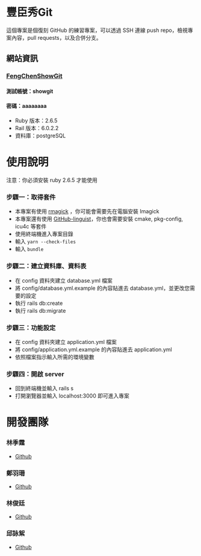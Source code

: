 # 豐臣秀Git
這個專案是個復刻 GitHub 的練習專案，可以透過 SSH 連線 push repo，檢視專案內容，pull requests，以及合併分支。

## 網站資訊
### [FengChenShowGit](https://fengchenshowgit.gzllb.me/)
#### 測試帳號：showgit
#### 密碼：aaaaaaaa

* Ruby 版本：2.6.5
* Rail 版本：6.0.2.2
* 資料庫：postgreSQL


# 使用說明
注意：你必須安裝 ruby 2.6.5 才能使用
### 步驟一：取得套件
* 本專案有使用 [rmagick](https://github.com/rmagick/rmagick) ，你可能會需要先在電腦安裝 Imagick
* 本專案還有使用 [GitHub-linguist](https://github.com/github/linguist)，你也會需要安裝 cmake, pkg-config, icu4c 等套件
* 使用終端機進入專案目錄
* 輸入 `yarn --check-files`
* 輸入 `bundle`

### 步驟二：建立資料庫、資料表
* 在 config 資料夾建立 database.yml 檔案
* 將 config/database.yml.example 的內容貼進去 database.yml，並更改您需要的設定
* 執行 rails db:create
* 執行 rails db:migrate

### 步驟三：功能設定
* 在 config 資料夾建立 application.yml 檔案
* 將 config/application.yml.example 的內容貼進去 application.yml
* 依照檔案指示輸入所需的環境變數

### 步驟四：開啟 server
* 回到終端機並輸入 rails s
* 打開瀏覽器並輸入 localhost:3000 即可進入專案

# 開發團隊

### 林季霆
* [Github](https://github.com/Lawa0921)
### 鄭羽珊
* [Github](https://github.com/godzillalabear)
### 林俊廷
* [Github](https://github.com/Eric032333)
### 邱詠絮
* [Github](https://github.com/123-Shelly)
